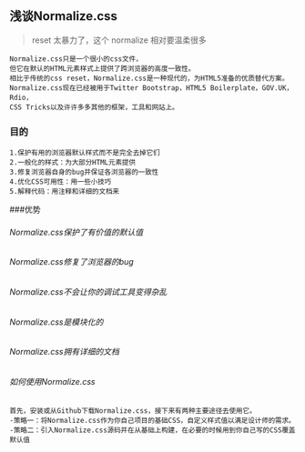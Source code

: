## 浅谈Normalize.css
> reset 太暴力了，这个 normalize 相对要温柔很多

```
Normalize.css只是一个很小的css文件，
但它在默认的HTML元素样式上提供了跨浏览器的高度一致性。
相比于传统的css reset，Normalize.css是一种现代的，为HTML5准备的优质替代方案。
Normalize.css现在已经被用于Twitter Bootstrap，HTML5 Boilerplate，GOV.UK，Rdio，
CSS Tricks以及许许多多其他的框架，工具和网站上。
```


### 目的
    1.保护有用的浏览器默认样式而不是完全去掉它们
    2.一般化的样式：为大部分HTML元素提供
    3.修复浏览器自身的bug并保证各浏览器的一致性
    4.优化CSS可用性：用一些小技巧
    5.解释代码：用注释和详细的文档来
    
    
###优势
###### Normalize.css保护了有价值的默认值
###### Normalize.css修复了浏览器的bug
###### Normalize.css不会让你的调试工具变得杂乱
###### Normalize.css是模块化的
###### Normalize.css拥有详细的文档
###### 如何使用Normalize.css
```
首先，安装或从Github下载Normalize.css，接下来有两种主要途径去使用它。
-策略一：将Normalize.css作为你自己项目的基础CSS，自定义样式值以满足设计师的需求。
-策略二：引入Normalize.css源码并在从基础上构建，在必要的时候用到你自己写的CSS覆盖默认值
```

         


